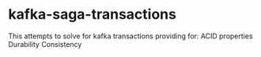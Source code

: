# kafka-saga-transactions

This attempts to solve for kafka transactions providing for:
ACID properties
Durability 
Consistency 
